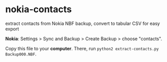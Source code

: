 # nokia-contacts
extract contacts from Nokia NBF backup, convert to tabular CSV for easy export


**Nokia**: Settings > Sync and Backup > Create Backup > choose "contacts".

Copy this file to your **computer**. There, run `python2 extract-contacts.py Backup000.NBF`.
